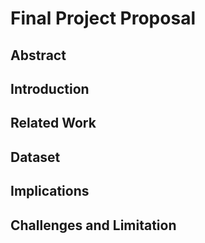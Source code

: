 # Final Project Proposal

## Abstract

## Introduction

## Related Work

## Dataset

## Implications

## Challenges and Limitation
